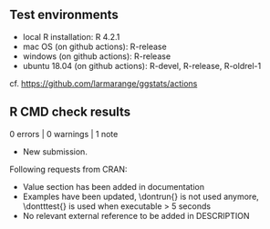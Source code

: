 ## Test environments

* local R installation: R 4.2.1
* mac OS (on github actions): R-release
* windows (on github actions): R-release
* ubuntu 18.04 (on github actions): R-devel, R-release, R-oldrel-1

cf. https://github.com/larmarange/ggstats/actions

## R CMD check results

0 errors | 0 warnings | 1 note

* New submission.

Following requests from CRAN:

* Value section has been added in documentation
* Examples have been updated, \dontrun{} is not used anymore,
  \dontttest{} is used when executable > 5 seconds
* No relevant external reference to be added in DESCRIPTION
